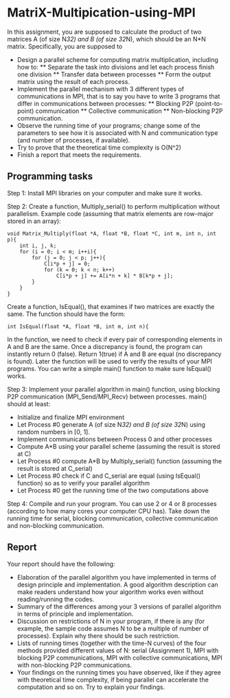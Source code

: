 # MatriX-Multipication-using-MPI
In this assignment, you are supposed to calculate the product of two matrices A (of size N*32) and B (of size 32*N), which should be an N*N matrix. Specifically, you are supposed to
* Design a parallel scheme for computing matrix multiplication, including how to:
    ** Separate the task into divisions and let each process finish one division
    ** Transfer data between processes
    ** Form the output matrix using the result of each process.
* Implement the parallel mechanism with 3 different types of communications in MPI, that is to say you have to write 3 programs that differ in communications between processes:
    ** Blocking P2P (point-to-point) communication
    ** Collective communication
    ** Non-blocking P2P communication.
* Observe the running time of your programs; change some of the parameters to see how it is associated with N and communication type (and number of processes, if available).
* Try to prove that the theoretical time complexity is O(N^2)
* Finish a report that meets the requirements.

## Programming tasks
Step 1: Install MPI libraries on your computer and make sure it works.

Step 2: Create a function, Multiply_serial() to perform multiplication without parallelism. Example code (assuming that matrix elements are row-major stored in an array):
```
void Matrix_Multiply(float *A, float *B, float *C, int m, int n, int p){
	int i, j, k;
	for (i = 0; i < m; i++i){
		for (j = 0; j < p; j++){
			C[i*p + j] = 0;
			for (k = 0; k < n; k++)
				C[i*p + j] += A[i*n + k] * B[k*p + j];
		}
	}
}
```
Create a function, IsEqual(), that examines if two matrices are exactly the same. The function should have the form:
```
int IsEqual(float *A, float *B, int m, int n){
```
In the function, we need to check if every pair of corresponding elements in A and B are the same. Once a discrepancy is found, the program can instantly return 0 (false). Return 1(true) if A and B are equal (no discrepancy is found). Later the function will be used to verify the results of your MPI programs. You can write a simple main() function to make sure IsEqual() works.

Step 3: Implement your parallel algorithm in main() function, using blocking P2P communication (MPI_Send/MPI_Recv) between processes. main() should at least:
* Initialize and finalize MPI environment
* Let Process #0 generate A (of size N*32) and B (of size 32*N) using random numbers in [0, 1].
* Implement communications between Process 0 and other processes
* Compute A*B using your parallel scheme (assuming the result is stored at C)
* Let Process #0 compute A*B by Multiply_serial() function (assuming the result is stored at C_serial)
* Let Process #0 check if C and C_serial are equal (using IsEqual() function) so as to verify your parallel algorithm
* Let Process #0 get the running time of the two computations above


Step 4: Compile and run your program. You can use 2 or 4 or 8 processes (according to how many cores your computer CPU has). Take down the running time for serial, blocking communication, collective communication and non-blocking communication.

## Report
Your report should have the following:
* Elaboration of the parallel algorithm you have implemented in terms of design principle and implementation. A good algorithm description can make readers understand how your algorithm works even without reading/running the codes.
* Summary of the differences among your 3 versions of parallel algorithm in terms of principle and implementation.
* Discussion on restrictions of N in your program, if there is any (for example, the sample code assumes N to be a multiple of number of processes). Explain why there should be such restriction.
* Lists of running times (together with the time-N curves) of the four methods provided different values of N: serial (Assignment 1), MPI with blocking P2P communications, MPI with collective communications, MPI with non-blocking P2P communications.
* Your findings on the running times you have observed, like if they agree with theoretical time complexity, if being parallel can accelerate the computation and so on. Try to explain your findings.